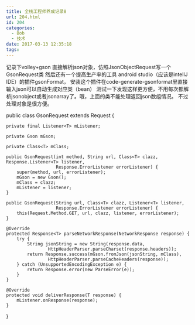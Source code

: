 ```yaml
---
title: 全栈工程师养成记录8
url: 204.html
id: 204
categories:
  - Bob
  - 技术
date: 2017-03-13 12:35:18
tags:
---
```


记录下volley+gson 直接解析json对象，仿照JsonObjectRequest写一个GsonRequest类 然后还有一个提高生产率的工具 android studio（应该是intellJ IDE）的插件gsonFormat， 安装这个插件在code-generate-gsonformat里直接输入json可以自动生成对应类（bean） 测试一下发现这样更方便，不用每次都解析jsonobject或者jsonarray了。哦，上面的类不能处理返回json数组情况。 不过处理对象是很方便。  

public class GsonRequest<T> extends Request<T> {

    private final Listener<T> mListener;

    private Gson mGson;

    private Class<T> mClass;

    public GsonRequest(int method, String url, Class<T> clazz, Response.Listener<T> listener,
                       Response.ErrorListener errorListener) {
        super(method, url, errorListener);
        mGson = new Gson();
        mClass = clazz;
        mListener = listener;
    }

    public GsonRequest(String url, Class<T> clazz, Listener<T> listener,
                       Response.ErrorListener errorListener) {
        this(Request.Method.GET, url, clazz, listener, errorListener);
    }

    @Override
    protected Response<T> parseNetworkResponse(NetworkResponse response) {
        try {
            String jsonString = new String(response.data,
                    HttpHeaderParser.parseCharset(response.headers));
            return Response.success(mGson.fromJson(jsonString, mClass),
                    HttpHeaderParser.parseCacheHeaders(response));
        } catch (UnsupportedEncodingException e) {
            return Response.error(new ParseError(e));
        }
    }

    @Override
    protected void deliverResponse(T response) {
        mListener.onResponse(response);
    }

}